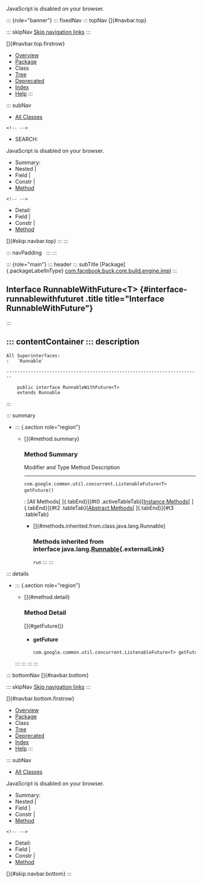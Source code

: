 <div>

JavaScript is disabled on your browser.

</div>

::: {role="banner"}
::: fixedNav
::: topNav
[]{#navbar.top}

::: skipNav
[Skip navigation links](#skip.navbar.top "Skip navigation links")
:::

[]{#navbar.top.firstrow}

-   [Overview](../../../../../../../index.html)
-   [Package](package-summary.html)
-   Class
-   [Tree](package-tree.html)
-   [Deprecated](../../../../../../../deprecated-list.html)
-   [Index](../../../../../../../index-all.html)
-   [Help](../../../../../../../help-doc.html)
:::

::: subNav
-   [All Classes](../../../../../../../allclasses.html)

```{=html}
<!-- -->
```
-   SEARCH:

<div>

<div>

JavaScript is disabled on your browser.

</div>

</div>

<div>

-   Summary: 
-   Nested \| 
-   Field \| 
-   Constr \| 
-   [Method](#method.summary)

```{=html}
<!-- -->
```
-   Detail: 
-   Field \| 
-   Constr \| 
-   [Method](#method.detail)

</div>

[]{#skip.navbar.top}
:::
:::

::: navPadding
 
:::
:::

::: {role="main"}
::: header
::: subTitle
[Package]{.packageLabelInType} [com.facebook.buck.core.build.engine.impl](package-summary.html)
:::

## Interface RunnableWithFuture\<T\> {#interface-runnablewithfuturet .title title="Interface RunnableWithFuture"}
:::

::: contentContainer
::: description
-   

    All Superinterfaces:
    :   `Runnable`

    ------------------------------------------------------------------------

        public interface RunnableWithFuture<T>
        extends Runnable
:::

::: summary
-   ::: {.section role="region"}
    -   []{#method.summary}

        ### Method Summary

          Modifier and Type                                         Method          Description
          --------------------------------------------------------- --------------- -------------
          `com.google.common.util.concurrent.ListenableFuture<T>`   `getFuture()`    

          : [All Methods[ ]{.tabEnd}]{#t0 .activeTableTab}[[Instance
          Methods](javascript:show(2);)[ ]{.tabEnd}]{#t2
          .tableTab}[[Abstract
          Methods](javascript:show(4);)[ ]{.tabEnd}]{#t3 .tableTab}

        -   []{#methods.inherited.from.class.java.lang.Runnable}

            ### Methods inherited from interface java.lang.[Runnable](http://docs.oracle.com/javase/7/docs/api/java/lang/Runnable.html?is-external=true "class or interface in java.lang"){.externalLink}

            `run`
    :::
:::

::: details
-   ::: {.section role="region"}
    -   []{#method.detail}

        ### Method Detail

        []{#getFuture()}

        -   #### getFuture

            ``` methodSignature
            com.google.common.util.concurrent.ListenableFuture<T> getFuture()
            ```
    :::
:::
:::
:::

::: bottomNav
[]{#navbar.bottom}

::: skipNav
[Skip navigation links](#skip.navbar.bottom "Skip navigation links")
:::

[]{#navbar.bottom.firstrow}

-   [Overview](../../../../../../../index.html)
-   [Package](package-summary.html)
-   Class
-   [Tree](package-tree.html)
-   [Deprecated](../../../../../../../deprecated-list.html)
-   [Index](../../../../../../../index-all.html)
-   [Help](../../../../../../../help-doc.html)
:::

::: subNav
-   [All Classes](../../../../../../../allclasses.html)

<div>

<div>

JavaScript is disabled on your browser.

</div>

</div>

<div>

-   Summary: 
-   Nested \| 
-   Field \| 
-   Constr \| 
-   [Method](#method.summary)

```{=html}
<!-- -->
```
-   Detail: 
-   Field \| 
-   Constr \| 
-   [Method](#method.detail)

</div>

[]{#skip.navbar.bottom}
:::

